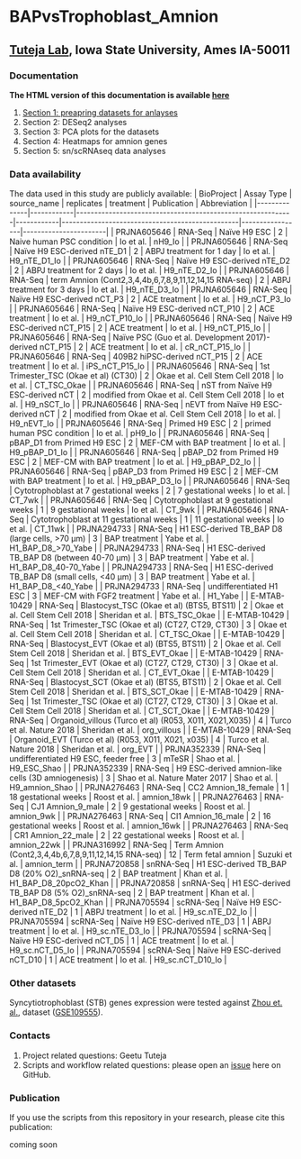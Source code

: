 # BAPvsTrophoblast_Amnion
## [Tuteja Lab](https://www.tutejalab.org), Iowa State University, Ames IA-50011

### Documentation

**The HTML version of this documentation is available [here](https://tuteja-lab.github.io/BAPvsTrophoblast_Amnion)**

1. [Section 1: preapring datasets for anlayses](1_input-data-prep_v1.html)
2. Section 2: DESeq2 analyses
3. Section 3: PCA plots for the datasets
4. Section 4: Heatmaps for amnion genes
5. Section 5: sn/scRNAseq data analyses

### Data availability

The data used in this study are publicly available:
| BioProject   | Assay Type | source_name                                                | replicates | treatment                                       | Publication     | Abbreviation          |
|--------------|------------|------------------------------------------------------------|------------|-------------------------------------------------|-----------------|-----------------------|
| PRJNA605646  | RNA-Seq    | Naïve H9 ESC                                               | 2          | Naive human PSC   condition                     | Io et al.       | nH9_Io                |
| PRJNA605646  | RNA-Seq    | Naïve H9 ESC-derived   nTE_D1                              | 2          | ABPJ treatment for 1   day                      | Io et al.       | H9_nTE_D1_Io          |
| PRJNA605646  | RNA-Seq    | Naïve H9 ESC-derived   nTE_D2                              | 2          | ABPJ treatment for 2   days                     | Io et al.       | H9_nTE_D2_Io          |
| PRJNA605646  | RNA-Seq    | term Amnion   (Cont2,3,4,4b,6,7,8,9,11,12,14,15 RNA-seq)   | 2          | ABPJ treatment for 3   days                     | Io et al.       | H9_nTE_D3_Io          |
| PRJNA605646  | RNA-Seq    | Naïve H9 ESC-derived   nCT_P3                              | 2          | ACE treatment                                   | Io et al.       | H9_nCT_P3_Io          |
| PRJNA605646  | RNA-Seq    | Naïve H9 ESC-derived   nCT_P10                             | 2          | ACE treatment                                   | Io et al.       | H9_nCT_P10_Io         |
| PRJNA605646  | RNA-Seq    | Naïve H9 ESC-derived   nCT_P15                             | 2          | ACE treatment                                   | Io et al.       | H9_nCT_P15_Io         |
| PRJNA605646  | RNA-Seq    | Naïve PSC (Guo et al.   Development 2017)-derived nCT_P15  | 2          | ACE treatment                                   | Io et al.       | cR_nCT_P15_Io         |
| PRJNA605646  | RNA-Seq    | 409B2 hiPSC-derived   nCT_P15                              | 2          | ACE treatment                                   | Io et al.       | iPS_nCT_P15_Io        |
| PRJNA605646  | RNA-Seq    | 1st Trimester_TSC   (Okae et al) (CT30)                    | 2          | Okae et al. Cell Stem   Cell 2018               | Io et al.       | CT_TSC_Okae           |
| PRJNA605646  | RNA-Seq    | nST from Naïve H9   ESC-derived nCT                        | 2          | modified from Okae et   al. Cell Stem Cell 2018 | Io et al.       | H9_nSCT_Io            |
| PRJNA605646  | RNA-Seq    | nEVT from Naïve H9   ESC-derived nCT                       | 2          | modified from Okae et   al. Cell Stem Cell 2018 | Io et al.       | H9_nEVT_Io            |
| PRJNA605646  | RNA-Seq    | Primed H9 ESC                                              | 2          | primed human PSC   condition                    | Io et al.       | pH9_Io                |
| PRJNA605646  | RNA-Seq    | pBAP_D1 from Primed   H9 ESC                               | 2          | MEF-CM with BAP   treatment                     | Io et al.       | H9_pBAP_D1_Io         |
| PRJNA605646  | RNA-Seq    | pBAP_D2 from Primed   H9 ESC                               | 2          | MEF-CM with BAP   treatment                     | Io et al.       | H9_pBAP_D2_Io         |
| PRJNA605646  | RNA-Seq    | pBAP_D3 from Primed   H9 ESC                               | 2          | MEF-CM with BAP   treatment                     | Io et al.       | H9_pBAP_D3_Io         |
| PRJNA605646  | RNA-Seq    | Cytotrophoblast at 7   gestational weeks                   | 2          | 7 gestational weeks                             | Io et al.       | CT_7wk                |
| PRJNA605646  | RNA-Seq    | Cytotrophoblast at 9   gestational weeks                   | 1          | 9 gestational weeks                             | Io et al.       | CT_9wk                |
| PRJNA605646  | RNA-Seq    | Cytotrophoblast at 11   gestational weeks                  | 1          | 11 gestational weeks                            | Io et al.       | CT_11wk               |
| PRJNA294733  | RNA-Seq    | H1 ESC-derived TB_BAP   D8 (large cells, >70 μm)           | 3          | BAP treatment                                   | Yabe et al.     | H1_BAP_D8_>70_Yabe    |
| PRJNA294733  | RNA-Seq    | H1 ESC-derived TB_BAP D8 (between   40-70 μm)              | 3          | BAP treatment                                   | Yabe et al.     | H1_BAP_D8_40-70_Yabe  |
| PRJNA294733  | RNA-Seq    | H1 ESC-derived TB_BAP   D8 (small cells, <40 μm)           | 3          | BAP treatment                                   | Yabe et al.     | H1_BAP_D8_<40_Yabe    |
| PRJNA294733  | RNA-Seq    | undifferentiated H1   ESC                                  | 3          | MEF-CM with FGF2   treatment                    | Yabe et al.     | H1_Yabe               |
| E-MTAB-10429 | RNA-Seq    | Blastocyst_TSC (Okae   et al) (BTS5, BTS11)                | 2          | Okae et al. Cell Stem   Cell 2018               | Sheridan et al. | BTS_TSC_Okae          |
| E-MTAB-10429 | RNA-Seq    | 1st Trimester_TSC   (Okae et al) (CT27, CT29, CT30)        | 3          | Okae et al. Cell Stem   Cell 2018               | Sheridan et al. | CT_TSC_Okae           |
| E-MTAB-10429 | RNA-Seq    | Blastocyst_EVT (Okae   et al) (BTS5, BTS11)                | 2          | Okae et al. Cell Stem   Cell 2018               | Sheridan et al. | BTS_EVT_Okae          |
| E-MTAB-10429 | RNA-Seq    | 1st Trimester_EVT (Okae et al) (CT27, CT29, CT30)          | 3          | Okae et al. Cell Stem   Cell 2018               | Sheridan et al. | CT_EVT_Okae           |
| E-MTAB-10429 | RNA-Seq    | Blastocyst_SCT (Okae   et al) (BTS5, BTS11)                | 2          | Okae et al. Cell Stem   Cell 2018               | Sheridan et al. | BTS_SCT_Okae          |
| E-MTAB-10429 | RNA-Seq    | 1st Trimester_TSC (Okae et al) (CT27, CT29, CT30)          | 3          | Okae et al. Cell Stem   Cell 2018               | Sheridan et al. | CT_SCT_Okae           |
| E-MTAB-10429 | RNA-Seq    | Organoid_villous   (Turco et al) (R053,   X011, X021,X035) | 4          | Turco et al. Nature   2018                      | Sheridan et al. | org_villous           |
| E-MTAB-10429 | RNA-Seq    | Organoid_EVT   (Turco et al) (R053,   X011, X021, x035)    | 4          | Turco et al. Nature   2018                      | Sheridan et al. | org_EVT               |
| PRJNA352339  | RNA-Seq    | undifferentiated H9   ESC, feeder free                     | 3          | mTeSR                                           | Shao et al.     | H9_ESC_Shao           |
| PRJNA352339  | RNA-Seq    | H9 ESC-derived   amnion-like cells (3D amniogenesis)       | 3          | Shao et al. Nature   Mater 2017                 | Shao et al.     | H9_amnion_Shao        |
| PRJNA276463  | RNA-Seq    | CC2 Amnion_18_female                                       | 1          | 18 gestational weeks                            | Roost et al.    | amnion_18wk           |
| PRJNA276463  | RNA-Seq    | CJ1 Amnion_9_male                                          | 2          | 9 gestational weeks                             | Roost et al.    | amnion_9wk            |
| PRJNA276463  | RNA-Seq    | CI1 Amnion_16_male                                         | 2          | 16 gestational weeks                            | Roost et al.    | amnion_16wk           |
| PRJNA276463  | RNA-Seq    | CR1 Amnion_22_male                                         | 2          | 22 gestational weeks                            | Roost et al.    | amnion_22wk           |
| PRJNA316992  | RNA-Seq    | Term Amnion   (Cont2,3,4,4b,6,7,8,9,11,12,14,15 RNA-seq)   | 12         | Term fetal amnion                               | Suzuki et al.   | amnion_term           |
| PRJNA720858  | snRNA-Seq  | H1 ESC-derived TB_BAP   D8 (20% O2)_snRNA-seq              | 2          | BAP treatment                                   | Khan et al.     | H1_BAP_D8_20pcO2_Khan |
| PRJNA720858  | snRNA-Seq  | H1 ESC-derived TB_BAP   D8 (5% O2)_snRNA-seq               | 2          | BAP treatment                                   | Khan et al.     | H1_BAP_D8_5pcO2_Khan  |
| PRJNA705594  | scRNA-Seq  | Naïve H9 ESC-derived   nTE_D2                              | 1          | ABPJ treatment                                  | Io et al.       | H9_sc.nTE_D2_Io       |
| PRJNA705594  | scRNA-Seq  | Naïve H9 ESC-derived   nTE_D3                              | 1          | ABPJ treatment                                  | Io et al.       | H9_sc.nTE_D3_Io       |
| PRJNA705594  | scRNA-Seq  | Naïve H9 ESC-derived   nCT_D5                              | 1          | ACE treatment                                   | Io et al.       | H9_sc.nCT_D5_Io       |
| PRJNA705594  | scRNA-Seq  | Naïve H9 ESC-derived   nCT_D10                             | 1          | ACE treatment                                   | Io et al.       | H9_sc.nCT_D10_Io      |


### Other datasets

Syncytiotrophoblast (STB) genes expression were tested against [Zhou et. al.](https://pubmed.ncbi.nlm.nih.gov/31435013), dataset ([GSE109555](https://www.ncbi.nlm.nih.gov/geo/query/acc.cgi?acc=GSE109555)).



### Contacts
1. Project related questions: Geetu Tuteja
2. Scripts and workflow related questions: please open an [issue](https://github.com/Tuteja-Lab/BAP.hESC.d8_snRNAseq/issues/new) here on GitHub.


### Publication

If you use the scripts from this repository in your research, please cite this publication:

coming soon
